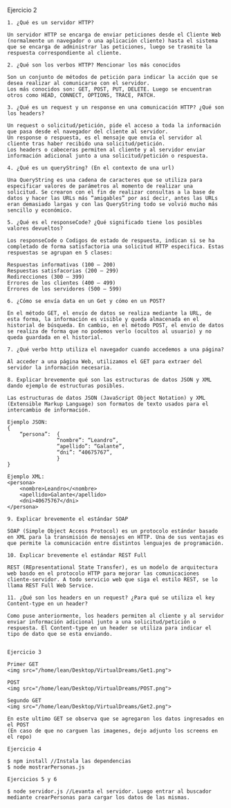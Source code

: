 Ejercicio 2

    1. ¿Qué es un servidor HTTP?

	Un servidor HTTP se encarga de enviar peticiones desde el Cliente Web (normalmente un navegador o una aplicación cliente) hasta el sistema que se encarga de administrar las peticiones, luego se trasmite la respuesta correspondiente al cliente.

    2. ¿Qué son los verbos HTTP? Mencionar los más conocidos

	Son un conjunto de métodos de petición para indicar la acción que se desea realizar al comunicarse con el servidor.
	Los más conocidos son: GET, POST, PUT, DELETE. Luego se encuentran otros como HEAD, CONNECT, OPTIONS, TRACE, PATCH. 

    3. ¿Qué es un request y un response en una comunicación HTTP? ¿Qué son los headers?

	Un request o solicitud/petición, pide el acceso a toda la información que pasa desde el navegador del cliente al servidor.
	Un response o respuesta, es el mensaje que envía el servidor al cliente tras haber recibido una solicitud/petición. 
	Los headers o cabeceras permiten al cliente y al servidor enviar información adicional junto a una solicitud/petición o respuesta.

    4. ¿Qué es un queryString? (En el contexto de una url)

	Una QueryString es una cadena de caracteres que se utiliza para especificar valores de parámetros al momento de realizar una solicitud. Se crearon con el fin de realizar consultas a la base de datos y hacer las URLs más “amigables” por así decir, antes las URLs eran demasiado largas y con las QueryString todo se volvió mucho más sencillo y económico.

    5. ¿Qué es el responseCode? ¿Qué significado tiene los posibles valores devueltos?

	Los responseCode o Codigos de estado de respuesta, indican si se ha completado de forma satisfactoria una solicitud HTTP especifica. Estas respuestas se agrupan en 5 clases:

	Respuestas informativas (100 – 200)
	Respuestas satisfacorias (200 – 299)
	Redirecciones (300 – 399)
	Errores de los clientes (400 – 499)
	Errores de los servidores (500 – 599)

    6. ¿Cómo se envía data en un Get y cómo en un POST?

	En el método GET, el envío de datos se realiza mediante la URL, de esta forma, la información es visible y queda almacenada en el historial de búsqueda. En cambio, en el método POST, el envío de datos se realiza de forma que no podemos verlo (ocultos al usuario) y no queda guardada en el historial.

    7. ¿Qué verbo http utiliza el navegador cuando accedemos a una página?

	Al acceder a una página Web, utilizamos el GET para extraer del servidor la información necesaria.

    8. Explicar brevemente qué son las estructuras de datos JSON y XML dando ejemplo de estructuras posibles.

	Las estructuras de datos JSON (JavaScript Object Notation) y XML (Extensible Markup Language) son formatos de texto usados para el intercambio de información.

	Ejemplo JSON:
	{
		“persona”:	{
					“nombre”: “Leandro”,
					“apellido”: “Galante”,
					“dni”: “40675767”,
					}
	}

	Ejemplo XML:
	<persona>
		<nombre>Leandro</<nombre>
		<apellido>Galante</apellido>
		<dni>40675767</dni>
	</persona>

    9. Explicar brevemente el estándar SOAP

	SOAP (Simple Object Access Protocol) es un protocolo estándar basado en XML para la transmisión de mensajes en HTTP. Una de sus ventajas es que permite la comunicación entre distintos lenguajes de programación.

    10. Explicar brevemente el estándar REST Full

	REST (REpresentational State Transfer), es un modelo de arquitectura web basdo en el protocolo HTTP para mejorar las comunicaciones cliente-servidor. A todo servicio web que siga el estilo REST, se lo llama REST Full Web Service.

    11. ¿Qué son los headers en un request? ¿Para qué se utiliza el key Content-type en un header?

	Como puse anteriormente, los headers permiten al cliente y al servidor enviar información adicional junto a una solicitud/petición o respuesta. El Content-type en un header se utiliza para indicar el tipo de dato que se esta enviando.

	
	Ejercicio 3
	
	Primer GET
	<img src="/home/lean/Desktop/VirtualDreams/Get1.png">

	POST
	<img src="/home/lean/Desktop/VirtualDreams/POST.png">

	Segundo GET
	<img src="/home/lean/Desktop/VirtualDreams/Get2.png">

	En este ultimo GET se observa que se agregaron los datos ingresados en el POST
	(En caso de que no carguen las imagenes, dejo adjunto los screens en el repo)

	Ejercicio 4

	$ npm install //Instala las dependencias
	$ node mostrarPersonas.js

	Ejercicios 5 y 6

	$ node servidor.js //Levanta el servidor. Luego entrar al buscador mediante crearPersonas para cargar los datos de las mismas.
